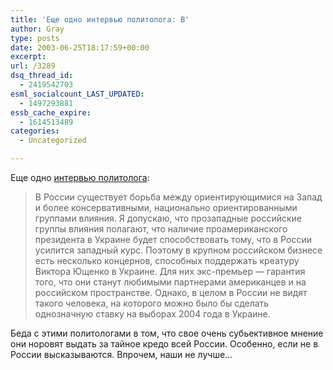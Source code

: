 ```yaml
---
title: 'Еще одно интервью политолога: В'
author: Gray
type: posts
date: 2003-06-25T18:17:59+00:00
excerpt:
url: /3289
dsq_thread_id:
  - 2419542703
esml_socialcount_LAST_UPDATED:
  - 1497293881
essb_cache_expire:
  - 1614513489
categories:
  - Uncategorized

---
```








Еще одно <a href="http://www.context-ua.com/articles/interview/27540.html" target="_blank">интервью политолога</a>:

> В России существует борьба между ориентирующимися на Запад и более консервативными, национально ориентированными группами влияния. Я допускаю, что прозападные российские группы влияния полагают, что наличие проамериканского президента в Украине будет способствовать тому, что в России усилится западный курс. Поэтому в крупном российском бизнесе есть несколько концернов, способных поддержать креатуру Виктора Ющенко в Украине. Для них экс-премьер &#8212; гарантия того, что они станут любимыми партнерами американцев и на российском пространстве. Однако, в целом в России не видят такого человека, на которого можно было бы сделать однозначную ставку на выборах 2004 года в Украине. 

Беда с этими политологами в том, что свое очень субьективное мнение они норовят выдать за тайное кредо всей России. Особенно, если не в России высказываются. Впрочем, наши не лучше&#8230;